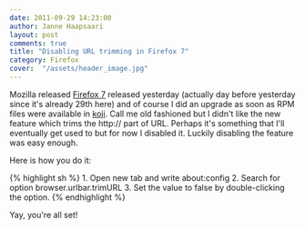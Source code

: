 ```yaml
---
date: 2011-09-29 14:23:00
author: Janne Haapsaari
layout: post
comments: true
title: "Disabling URL trimming in Firefox 7"
category: Firefox
cover:  "/assets/header_image.jpg"
---
```


Mozilla released
[Firefox 7](https://blog.mozilla.com/blog/2011/09/27/mozilla-firefox-significantly-reduces-memory-use-to-make-web-browsing-faster/)
released yesterday (actually day before yesterday since it's already 29th
here) and of course I did an upgrade as soon as RPM files were available in
[koji](http://koji.fedoraproject.org/koji/). Call me old fashioned but I
didn't like the new feature which trims the http:// part of URL. Perhaps it's
something that I'll eventually get used to but for now I disabled it. Luckily
disabling the feature was easy enough.

Here is how you do it:

{% highlight sh %}
    1. Open new tab and write about:config
    2. Search for option browser.urlbar.trimURL
    3. Set the value to false by double-clicking the option.
{% endhighlight %}

Yay, you're all set!
